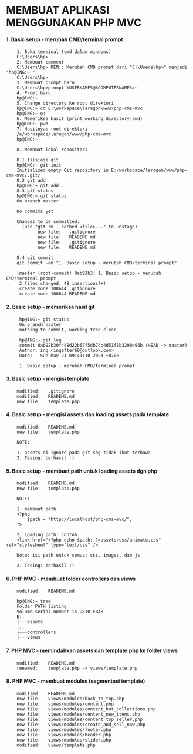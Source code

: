 # MEMBUAT APLIKASI MENGGUNAKAN PHP MVC


#### 1. Basic setup - merubah CMD/terminal prompt

        1. Buka terminal (cmd dalam windows)
        C:\Users\hp> 
        2. Membuat comment
        C:\Users\hp> REM:: Merubah CMD prompt dari "C:\Users\hp>" menjadi "hp@ING:~ "
        C:\Users\hp>
        3. Membuat prompt baru
        C:\Users\hp>prompt %USERNAME%@%COMPUTERNAME%:~
        4. Promt baru
        hp@ING:~
        5. Change directory ke root direktori
        hp@ING:~ cd E:\workspace\laragon\www\php-cms-mvc
        hp@ING:~ e:
        6. Memeriksa hasil (print working directory-pwd)
        hp@ING:~ pwd
        7. Hasilnya: root direktori
        /e/workspace/laragon/www/php-cms-mvc
        hp@ING:~

        8. Membuat lokal repositori

        8.1 Isisiasi git
        hp@ING:~ git init
        Initialized empty Git repository in E:/workspace/laragon/www/php-cms-mvc/.git/
        8.2 git add 
        hp@ING:~ git add .
        8.3 git status
        hp@ING:~ git status
        On branch master

        No commits yet

        Changes to be committed:
          (use "git rm --cached <file>..." to unstage)
                new file:   .gitignore
                new file:   READEME.md
                new file:   .gitignore
                new file:   READEME.md

        8.4 git commit
        git commit -am "1. Basic setup - merubah CMD/terminal prompt"

        [master (root-commit) 0ab92b3] 1. Basic setup - merubah CMD/terminal prompt
         2 files changed, 48 insertions(+)
         create mode 100644 .gitignore
         create mode 100644 READEME.md


#### 2. Basic setup - memeriksa hasil git

         hp@ING:~ git status
         On branch master
         nothing to commit, working tree clean

         hp@ING:~ git log
         commit 0ab92b30f448d22b67f5db74b4d51f8b3290d96b (HEAD -> master)
         Author: ing <ingafter60@outlook.com>
         Date:   Sun May 21 09:41:10 2023 +0700

         1. Basic setup - merubah CMD/terminal prompt


#### 3. Basic setup - mengisi template

        modified:   .gitignore
        modified:   READEME.md
        new file:   template.php


#### 4. Basic setup - mengisi assets dan loading assets pada template

        modified:   READEME.md
        new file:   template.php

        NOTE:

        1. assets di-ignore pada git shg tidak ikut terbawa
        2. Tesing: berhasil :)


#### 5. Basic setup - membuat path untuk loading assets dgn php

        modified:   READEME.md
        new file:   template.php

        NOTE:

        1. membuat path
        <?php  
        	$path = "http://localhost/php-cms-mvc/";
        ?>

        2. Loading path: contoh
        <link href="<?php echo $path; ?>assets/css/animate.css" rel="stylesheet" type="text/css" />

        Note: isi path untuk semua: css, images, dan js

        2. Tesing: berhasil :)


#### 6. PHP MVC - membuat folder controllers dan views

        modified:   READEME.md

        hp@ING:~ tree
        Folder PATH listing
        Volume serial number is D810-E8AB
        E:.
        ├───assets
        ...
        ├───controllers
        ├───views


#### 7. PHP MVC - memindahkan assets dan template.php ke folder views

        modified:   READEME.md
        renamed:    template.php -> views/template.php


#### 8. PHP MVC - membuat modules (segmentasi template)

        modified:   READEME.md
        new file:   views/modules/back_to_top.php
        new file:   views/modules/content.php
        new file:   views/modules/content_hot_collections.php
        new file:   views/modules/content_new_items.php
        new file:   views/modules/content_top_seller.php
        new file:   views/modules/create_and_sell_now.php
        new file:   views/modules/footer.php
        new file:   views/modules/header.php
        new file:   views/modules/slider.php
        modified:   views/template.php
